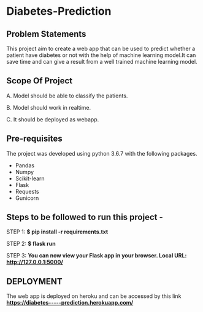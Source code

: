 # Diabetes-Prediction

## Problem Statements

This project aim to create a web app that can be used to predict whether a patient have diabetes or not with the help of machine learning model.It can save time and can give a result from a well trained machine learning model.

## Scope Of Project

A. Model should be able to classify the patients.

B. Model should work in realtime.

C. It should be deployed as webapp.

## Pre-requisites

The project was developed using python 3.6.7 with the following packages.
- Pandas
- Numpy
- Scikit-learn
- Flask
- Requests
- Gunicorn

## Steps to be followed to run this project -

STEP 1:
**$ pip install -r requirements.txt**

STEP 2:
**$ flask run**

STEP 3:
**You can now view your Flask app in your browser. Local URL: http://127.0.0.1:5000/**

## DEPLOYMENT

The web app is deployed on heroku and can be accessed by this link
**https://diabetes-----prediction.herokuapp.com/**






